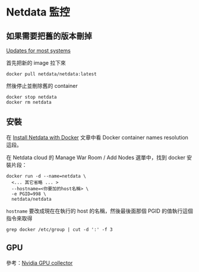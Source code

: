 # Netdata 監控

## 如果需要把舊的版本刪掉
[Updates for most systems](https://learn.netdata.cloud/docs/maintaining/update-netdata-agents#updates-for-most-systems)

首先把新的 image 拉下來
```
docker pull netdata/netdata:latest
```

然後停止並刪除舊的 container

```
docker stop netdata
docker rm netdata
```

## 安裝

在 [Install Netdata with Docker](https://learn.netdata.cloud/docs/agent/packaging/docker) 文章中看 Docker container names resolution 這段。

在 Netdata cloud 的 Manage War Room / Add Nodes 選單中，找到 docker 安裝片段：

```
docker run -d --name=netdata \
  <... 其它省略 ... > 
  --hostname=<你要加的host名稱> \
  -e PGID=998 \
  netdata/netdata
  ```
  
`hostname` 要改成現在在執行的 host 的名稱，然後最後面那個 PGID 的值執行這個指令來取得 

```
grep docker /etc/group | cut -d ':' -f 3
```
  
  ## GPU
參考：[Nvidia GPU collector](https://learn.netdata.cloud/docs/data-collection/monitor-anything/hardware/nvidia_smi-python.d.plugin)

